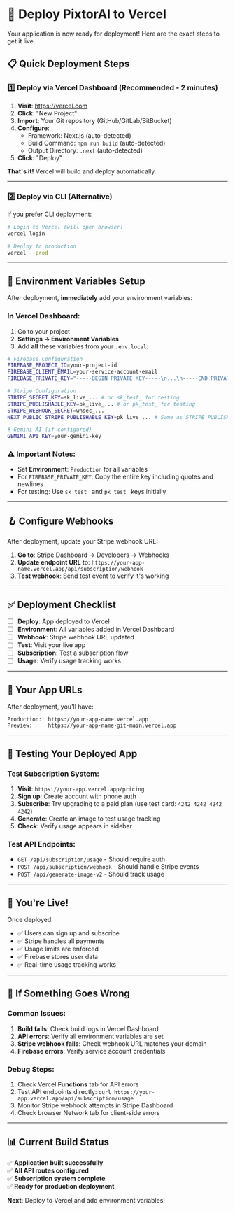 # 🚀 Deploy PixtorAI to Vercel

Your application is now ready for deployment! Here are the exact steps to get it live.

## 📋 Quick Deployment Steps

### 1️⃣ Deploy via Vercel Dashboard (Recommended - 2 minutes)

1. **Visit**: https://vercel.com
2. **Click**: "New Project" 
3. **Import**: Your Git repository (GitHub/GitLab/BitBucket)
4. **Configure**:
   - Framework: Next.js (auto-detected)
   - Build Command: `npm run build` (auto-detected)
   - Output Directory: `.next` (auto-detected)
5. **Click**: "Deploy"

**That's it!** Vercel will build and deploy automatically.

---

### 2️⃣ Deploy via CLI (Alternative)

If you prefer CLI deployment:

```bash
# Login to Vercel (will open browser)
vercel login

# Deploy to production
vercel --prod
```

---

## 🔧 Environment Variables Setup

After deployment, **immediately** add your environment variables:

### In Vercel Dashboard:
1. Go to your project
2. **Settings → Environment Variables**
3. Add **all** these variables from your `.env.local`:

```bash
# Firebase Configuration
FIREBASE_PROJECT_ID=your-project-id
FIREBASE_CLIENT_EMAIL=your-service-account-email  
FIREBASE_PRIVATE_KEY="-----BEGIN PRIVATE KEY-----\n...\n-----END PRIVATE KEY-----\n"

# Stripe Configuration
STRIPE_SECRET_KEY=sk_live_... # or sk_test_ for testing
STRIPE_PUBLISHABLE_KEY=pk_live_... # or pk_test_ for testing
STRIPE_WEBHOOK_SECRET=whsec_...
NEXT_PUBLIC_STRIPE_PUBLISHABLE_KEY=pk_live_... # Same as STRIPE_PUBLISHABLE_KEY

# Gemini AI (if configured)
GEMINI_API_KEY=your-gemini-key
```

### ⚠️ Important Notes:
- Set **Environment**: `Production` for all variables
- For `FIREBASE_PRIVATE_KEY`: Copy the entire key including quotes and newlines
- For testing: Use `sk_test_` and `pk_test_` keys initially

---

## 🪝 Configure Webhooks

After deployment, update your Stripe webhook URL:

1. **Go to**: Stripe Dashboard → Developers → Webhooks
2. **Update endpoint URL** to: `https://your-app-name.vercel.app/api/subscription/webhook`
3. **Test webhook**: Send test event to verify it's working

---

## ✅ Deployment Checklist

- [ ] **Deploy**: App deployed to Vercel
- [ ] **Environment**: All variables added in Vercel Dashboard  
- [ ] **Webhook**: Stripe webhook URL updated
- [ ] **Test**: Visit your live app
- [ ] **Subscription**: Test a subscription flow
- [ ] **Usage**: Verify usage tracking works

---

## 🔗 Your App URLs

After deployment, you'll have:

```
Production:  https://your-app-name.vercel.app
Preview:     https://your-app-name-git-main.vercel.app
```

---

## 🧪 Testing Your Deployed App

### Test Subscription System:
1. **Visit**: `https://your-app.vercel.app/pricing`
2. **Sign up**: Create account with phone auth
3. **Subscribe**: Try upgrading to a paid plan (use test card: `4242 4242 4242 4242`)
4. **Generate**: Create an image to test usage tracking
5. **Check**: Verify usage appears in sidebar

### Test API Endpoints:
- `GET /api/subscription/usage` - Should require auth
- `POST /api/subscription/webhook` - Should handle Stripe events
- `POST /api/generate-image-v2` - Should track usage

---

## 🎉 You're Live!

Once deployed:
- ✅ Users can sign up and subscribe
- ✅ Stripe handles all payments
- ✅ Usage limits are enforced
- ✅ Firebase stores user data
- ✅ Real-time usage tracking works

---

## 🚨 If Something Goes Wrong

### Common Issues:

1. **Build fails**: Check build logs in Vercel Dashboard
2. **API errors**: Verify all environment variables are set
3. **Stripe webhook fails**: Check webhook URL matches your domain
4. **Firebase errors**: Verify service account credentials

### Debug Steps:
1. Check Vercel **Functions** tab for API errors
2. Test API endpoints directly: `curl https://your-app.vercel.app/api/subscription/usage`
3. Monitor Stripe webhook attempts in Stripe Dashboard
4. Check browser Network tab for client-side errors

---

## 📊 Current Build Status

✅ **Application built successfully**  
✅ **All API routes configured**  
✅ **Subscription system complete**  
✅ **Ready for production deployment**

**Next**: Deploy to Vercel and add environment variables!